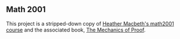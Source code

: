 ## Math 2001

This project is a stripped-down copy of [Heather Macbeth's math2001 course](https://github.com/hrmacbeth/math2001) and the associated book, [The Mechanics of Proof](https://hrmacbeth.github.io/math2001).
